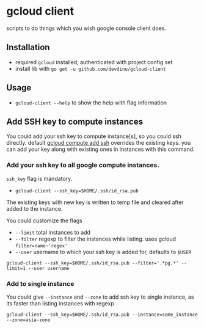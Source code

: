# gcloud client

 scripts to do things which you wish google console client does.

## Installation
- required `gcloud` installed, authenticated with project config set
- install lib with `go get -u github.com/devdinu/gcloud-client`

## Usage
- `gcloud-client --help` to show the help with flag information

## Add SSH key to compute instances

You could add your ssh key to compute instance[s], so you could ssh directly. default [gcloud compute add ssh](https://cloud.google.com/compute/docs/instances/adding-removing-ssh-keys) overrides the existing keys.
you can add your key along with existing ones in instances with this command.

### Add your ssh key to all google compute instances.
`ssh_key` flag is mandatory.
- `gcloud-client --ssh_key=$HOME/.ssh/id_rsa.pub`

The existing keys with new key is written to temp file and cleared after added to the instance.

You could customize the flags
- `--limit` total instances to add
- `--filter` regexp to filter the instances while listing. uses gcloud `filter=name~'regex'`
- `--user` username to which your ssh key is added for, defaults to `$USER`


```
gcloud-client --ssh_key=$HOME/.ssh/id_rsa.pub --filter='.*pg.*' --limit=1 --user username
```

### Add to single instance
You could give `--instance` and `--zone` to add ssh key to single instance, as its faster than listing instances with regexp

```
gcloud-client --ssh_key=$HOME/.ssh/id_rsa.pub --instance=some_instance --zone=asia-zone
```
